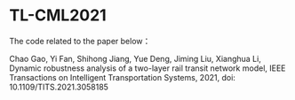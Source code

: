 # TL-CML2021
The code related to the paper below：

Chao Gao, Yi Fan, Shihong Jiang, Yue Deng, Jiming Liu, Xianghua Li, Dynamic robustness analysis of a two-layer rail transit network model, IEEE Transactions on Intelligent Transportation Systems, 2021, doi: 10.1109/TITS.2021.3058185
